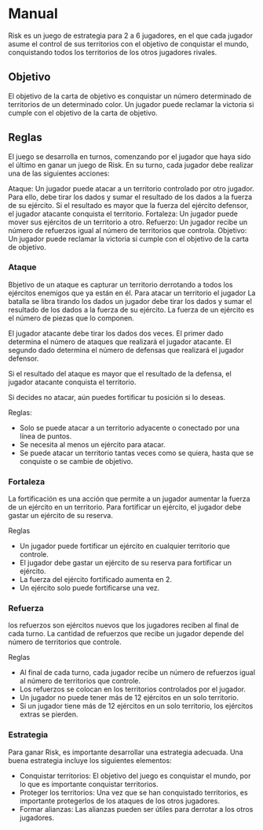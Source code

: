 # Manual

Risk es un juego de estrategia para 2 a 6 jugadores, en el que cada jugador asume el control de sus territorios con el objetivo de  conquistar el mundo, conquistando todos los territorios de los otros jugadores rivales.

## Objetivo

El objetivo de la carta de objetivo es conquistar un número determinado de territorios de un determinado color. Un jugador puede reclamar la victoria si cumple con el objetivo de la carta de objetivo.

## Reglas
El juego se desarrolla en turnos, comenzando por el jugador que haya sido el último en ganar un juego de Risk. En su turno, cada jugador debe realizar una de las siguientes acciones:

Ataque: Un jugador puede atacar a un territorio controlado por otro jugador. Para ello, debe tirar los dados y sumar el resultado de los dados a la fuerza de su ejército. Si el resultado es mayor que la fuerza del ejército defensor, el jugador atacante conquista el territorio.
Fortaleza: Un jugador puede mover sus ejércitos de un territorio a otro.
Refuerzo: Un jugador recibe un número de refuerzos igual al número de territorios que controla.
Objetivo: Un jugador puede reclamar la victoria si cumple con el objetivo de la carta de objetivo.

### Ataque
Bbjetivo de un ataque es capturar un territorio derrotando a todos los ejércitos enemigos que ya están en él. Para atacar un territorio el jugador La batalla se libra tirando los dados un jugador debe tirar los dados y sumar el resultado de los dados a la fuerza de su ejército. La fuerza de un ejército es el número de piezas que lo componen.

El jugador atacante debe tirar los dados dos veces. El primer dado determina el número de ataques que realizará el jugador atacante. El segundo dado determina el número de defensas que realizará el jugador defensor.

Si el resultado del ataque es mayor que el resultado de la defensa, el jugador atacante conquista el territorio.

Si decides no atacar, aún puedes fortificar tu posición si lo deseas.

 Reglas:
 
 - Solo se puede atacar a un territorio adyacente o conectado por una línea de puntos.
- Se necesita al menos un ejército para atacar.
- Se puede atacar un territorio tantas veces como se quiera, hasta que se conquiste o se cambie de objetivo.

### Fortaleza

La fortificación es una acción que permite a un jugador aumentar la fuerza de un ejército en un territorio. Para fortificar un ejército, el jugador debe gastar un ejército de su reserva.

Reglas

- Un jugador puede fortificar un ejército en cualquier territorio que controle.
- El jugador debe gastar un ejército de su reserva para fortificar un ejército.
- La fuerza del ejército fortificado aumenta en 2.
- Un ejército solo puede fortificarse una vez.

### Refuerza
los refuerzos son ejércitos nuevos que los jugadores reciben al final de cada turno. La cantidad de refuerzos que recibe un jugador depende del número de territorios que controle.

Reglas

- Al final de cada turno, cada jugador recibe un número de refuerzos igual al número de territorios que controle.
- Los refuerzos se colocan en los territorios controlados por el jugador.
- Un jugador no puede tener más de 12 ejércitos en un solo territorio.
- Si un jugador tiene más de 12 ejércitos en un solo territorio, los ejércitos extras se pierden.

### Estrategia

Para ganar Risk, es importante desarrollar una estrategia adecuada. Una buena estrategia incluye los siguientes elementos:

- Conquistar territorios: El objetivo del juego es conquistar el mundo, por lo que es importante conquistar territorios.
- Proteger los territorios: Una vez que se han conquistado territorios, es importante protegerlos de los ataques de los otros jugadores.
- Formar alianzas: Las alianzas pueden ser útiles para derrotar a los otros jugadores.

